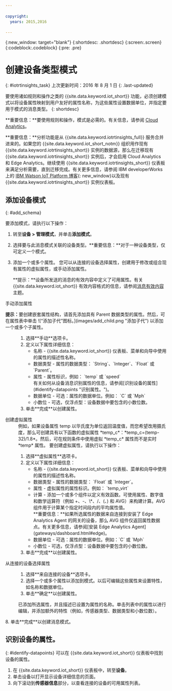 ```yaml
---

copyright:
  years: 2015,2016

---
```


{:new_window: target="blank"}
{:shortdesc: .shortdesc}
{:screen:.screen}
{:codeblock:.codeblock}
{:pre: .pre}

# 创建设备类型模式
{: #iotrtinsights_task}
上次更新时间：2016 年 8 月 1 日
{: .last-updated}

要使用诸如规则和操作之类的 {{site.data.keyword.iot_short}} 功能，必须创建模式以将设备属性映射到用户友好的属性名称，为这些属性设置数据单位，并指定要用于模式的消息类型。
{: shortdesc}

**重要信息：**要使用规则和操作，模式是必需的。有关信息，请参阅 [Cloud Analytics](cloud_analytics.html#rules)。

**重要信息：**分析功能是从 {{site.data.keyword.iotrtinsights_full}} 服务合并进来的。如果您的 {{site.data.keyword.iot_short_notm}} 组织用作现有 {{site.data.keyword.iotrtinsights_short}} 实例的数据源，那么在迁移现有 {{site.data.keyword.iotrtinsights_short}} 实例后，才会启用 Cloud Analytics 和 Edge Analytics。继续使用 {{site.data.keyword.iotrtinsights_short}} 仪表板来满足分析需要，直到迁移完成。有关更多信息，请参阅 IBM developerWorks 上的 [IBM Watson IoT Platform 博客](https://developer.ibm.com/iotplatform/2016/04/28/iot-real-time-insights-and-watson-iot-platform-a-match-made-in-heaven/){: new_window}以及现有 {{site.data.keyword.iotrtinsights_short}} 实例仪表板。  

## 添加设备模式
{: #add_schema}

要添加模式，请执行以下操作：  
1. 转至**设备 > 管理模式**，并单击**添加模式**。  
2. 选择要与此消息模式关联的设备类型。**重要信息：**对于一种设备类型，仅可定义一个模式。

3. 添加一个或多个属性。
    您可以从连接的设备选择属性，创建用于修改或组合现有属性的虚拟属性，或手动添加属性。  

    **提示：**设备所发送的消息的有效内容中定义了可用属性。有关 {{site.data.keyword.iot_short}} 有效内容格式的信息，请参阅[消息有效内容](reference/mqtt/index.html#message-payloadl "消息有效内容。")主题。   
  <dl>
  <dt>手动添加属性</dt>
  <p><b>提示：</b>要创建嵌套属性结构，请首先添加具有 Parent 数据类型的属性。然后，可在属性表中单击 ![“添加子代”图标。](images/add_child.png "添加子代") 以添加一个或多个子属性。</p>
  <dd>
  <ol>
    <li>选择**手动**选项卡。</li>
    <li>定义以下属性详细信息：
    <ul>  
      <li>名称 - {{site.data.keyword.iot_short}} 仪表板、菜单和向导中使用的属性的描述性名称。</li>
      <li>数据类型 - 属性的数据类型：  
   `String`、`Integer`、`Float` 或 `Parent`。</li>
   <!--<li>Event - A specific event to collect data for. Leave blank to collect for all events.</li>-->
   <li>属性 - 属性标识，例如：  
 `temp` 或 `speed`  </br> 有关如何从设备消息识别属性的信息，请参阅[识别设备的属性](#identify-datapoints "识别属性。")。</li>
  <li>数据单位 - 可选：属性的数据单位。例如：  
     `C` 或 `Mph`  </li>
     <li> 小数位 - 可选，仅浮点型：设备数据中要包含的小数位数。</li>
    </ul>
    </li>
    <li>单击**完成**以创建属性。</li>
  </ol>
  </dd>
  <dt>创建虚拟属性</dt>
  <dd> 例如，如果设备属性 temp 以华氏度为单位返回温度值，而您希望改用摄氏度，那么可创建具有以下函数的虚拟属性 *temp_c*：*temp_c=(temp-32)/1.8*。然后，可在规则条件中使用虚拟 *temp_c* 属性而不是实时 *temp* 属性。  
  要创建虚拟属性，请执行以下操作：
  <ol>
    <li>选择**虚拟属性**选项卡。</li>  
    <li>定义以下属性详细信息：
    <ul>
    <li>名称 - {{site.data.keyword.iot_short}} 仪表板、菜单和向导中使用的属性的描述性名称。</li>
    <li>数据类型 - 属性的数据类型：  
 `Float` 或 `Integer`。</li>
 <li>属性 - 虚拟属性的属性标识。例如：  
`temp_virt`</li>
    <li>计算 - 添加一个或多个组件以定义有效函数。可使用属性、数字值和数学运算符（例如 +、-、\*、/、(、) 和 AVG）来构建计算。AVG 组件用于计算某个指定时间段内的平均属性值。</br> **重要信息：**如果所选属性的数据来自连接到安装了 Edge Analytics Agent 的网关的设备，那么 AVG 组件仅返回属性数据点。有关更多信息，请参阅[安装 Edge Analytics Agent](gateways/dashboard.html#edge)。</li>
    <li>数据单位 - 可选：属性的数据单位。例如：`C` 或 `Mph`</li>
    <li> 小数位 - 可选，仅浮点型：设备数据中要包含的小数位数。</li>
   </ul>
   </li>
   <li>单击**完成**以创建属性。</li>
  </ol>
  </dd>
  <dt>从连接的设备选择属性</dt>
  <dd>
  <ol>
    <li>选择**来自连接的设备**选项卡。</li>  
    <li>选择一个或多个属性以添加到模式。以后可编辑这些属性来设置特性，如名称和数据单位。  
<!--**Important:** Each property must be unique for a schema. If you select multiple occurrences of the same property for different events, only one of the selected properties is added to the schema.</li>-->
  <li>单击**确定**以创建属性。</li>
  </ol>
  </dd>
    <dd>已添加所选属性，并且描述已设置为属性的名称。单击列表中的属性以进行编辑，并添加额外的特性（例如，传感器类型、数据类型和小数位数）。</dd>
  </dl>
8. 单击**完成**以创建消息模式。

## 识别设备的属性。
{: #identify-datapoints}
   可以在 {{site.data.keyword.iot_short}} 仪表板中找到设备的属性。

1. 在 {{site.data.keyword.iot_short}} 仪表板中，转至**设备**。
2. 单击设备以打开显示设备详细信息的页面。
3. 向下滚动到**传感器信息**部分，以查看连接的设备的可用属性列表。

